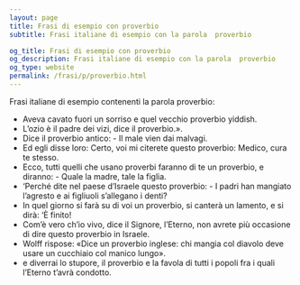 ```yaml
---
layout: page
title: Frasi di esempio con proverbio 
subtitle: Frasi italiane di esempio con la parola  proverbio

og_title: Frasi di esempio con proverbio 
og_description: Frasi italiane di esempio con la parola  proverbio
og_type: website
permalink: /frasi/p/proverbio.html
---
```


Frasi italiane di esempio contenenti la parola proverbio:


- Aveva cavato fuori un sorriso e quel vecchio proverbio yiddish.
- L’ozio è il padre dei vizi, dice il proverbio.».
- Dice il proverbio antico: - Il male vien dai malvagi.
- Ed egli disse loro: Certo, voi mi citerete questo proverbio: Medico, cura te stesso.
- Ecco, tutti quelli che usano proverbi faranno di te un proverbio, e diranno: - Quale la madre, tale la figlia.
- ‘Perché dite nel paese d’Israele questo proverbio: - I padri han mangiato l’agresto e ai figliuoli s’allegano i denti?
- In quel giorno si farà su di voi un proverbio, si canterà un lamento, e si dirà: ‘È finito!
- Com’è vero ch’io vivo, dice il Signore, l’Eterno, non avrete più occasione di dire questo proverbio in Israele.
- Wolff rispose: «Dice un proverbio inglese: chi mangia col diavolo deve usare un cucchiaio col manico lungo».
- e diverrai lo stupore, il proverbio e la favola di tutti i popoli fra i quali l’Eterno t’avrà condotto.
